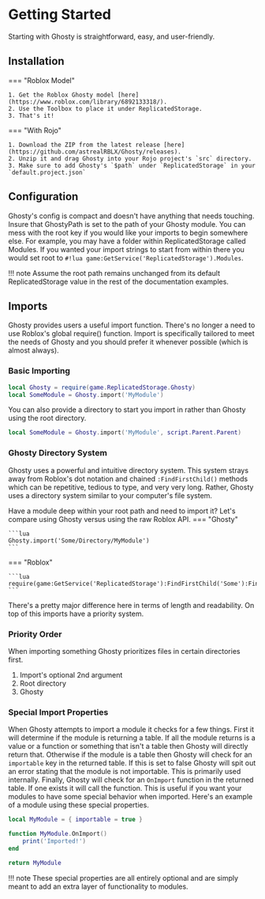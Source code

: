 # Getting Started
Starting with Ghosty is straightforward, easy, and user-friendly.

## Installation
=== "Roblox Model"

    1. Get the Roblox Ghosty model [here](https://www.roblox.com/library/6892133318/).
    2. Use the Toolbox to place it under ReplicatedStorage.
    3. That's it!

=== "With Rojo"

    1. Download the ZIP from the latest release [here](https://github.com/astrealRBLX/Ghosty/releases).
    2. Unzip it and drag Ghosty into your Rojo project's `src` directory.
    3. Make sure to add Ghosty's `$path` under `ReplicatedStorage` in your `default.project.json`

## Configuration
Ghosty's config is compact and doesn't have anything that needs touching. Insure that GhostyPath is set to the path of your Ghosty module. You can mess with the root key if you would like your imports to begin somewhere else. For example, you may have a folder within ReplicatedStorage called Modules. If you wanted your import strings to start from within there you would set root to `#!lua game:GetService('ReplicatedStorage').Modules`.

!!! note
    Assume the root path remains unchanged from its default ReplicatedStorage value in the rest of the documentation examples.

## Imports
Ghosty provides users a useful import function. There's no longer a need to use Roblox's global require() function. Import is specifically tailored to meet the needs of Ghosty and you should prefer it whenever possible (which is almost always).

### Basic Importing
```lua
local Ghosty = require(game.ReplicatedStorage.Ghosty)
local SomeModule = Ghosty.import('MyModule')
```
You can also provide a directory to start you import in rather than Ghosty using the root directory.
```lua
local SomeModule = Ghosty.import('MyModule', script.Parent.Parent)
```

### Ghosty Directory System
Ghosty uses a powerful and intuitive directory system. This system strays away from Roblox's dot notation and chained `:FindFirstChild()` methods which can be repetitive, tedious to type, and very very long. Rather, Ghosty uses a directory system similar to your computer's file system.

Have a module deep within your root path and need to import it? Let's compare using Ghosty versus using the raw Roblox API.
=== "Ghosty"

    ```lua
    Ghosty.import('Some/Directory/MyModule')
    ```

=== "Roblox"

    ```lua
    require(game:GetService('ReplicatedStorage'):FindFirstChild('Some'):FindFirstChild('Directory'):FindFirstChild('MyModule'))
    ```

There's a pretty major difference here in terms of length and readability. On top of this imports have a priority system.

### Priority Order
When importing something Ghosty prioritizes files in certain directories first.

1. Import's optional 2nd argument
2. Root directory
3. Ghosty

### Special Import Properties
When Ghosty attempts to import a module it checks for a few things. First it will determine if the module is returning a table. If all the module returns is a value or a function or something that isn't a table then Ghosty will directly return that. Otherwise if the module is a table then Ghosty will check for an `importable` key in the returned table. If this is set to false Ghosty will spit out an error stating that the module is not importable. This is primarily used internally. Finally, Ghosty will check for an `OnImport` function in the returned table. If one exists it will call the function. This is useful if you want your modules to have some special behavior when imported. Here's an example of a module using these special properties.
```lua
local MyModule = { importable = true }

function MyModule.OnImport()
    print('Imported!')
end

return MyModule
```
!!! note
    These special properties are all entirely optional and are simply meant to add an extra layer of functionality to modules.


